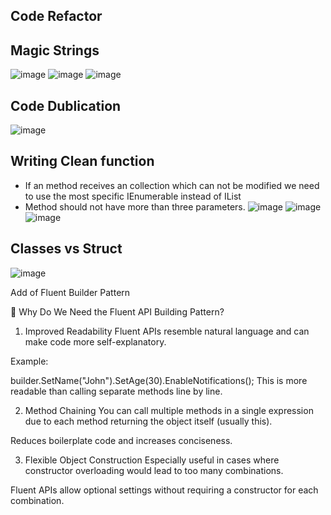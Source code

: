 ## Code Refactor 
## Magic Strings
![image](https://github.com/user-attachments/assets/5f3d4e23-e1f5-43ae-bac3-810878b567eb)
![image](https://github.com/user-attachments/assets/404b5c9a-e791-49bb-b490-5d30bed89df8)
![image](https://github.com/user-attachments/assets/334e2f7d-fc89-43a7-ad28-661e6dc06944)

## Code Dublication
![image](https://github.com/user-attachments/assets/51d79f02-d8a6-4584-87bf-ee1652b50f39)

## Writing Clean function
- If an method receives an collection which can not be modified we need to use the most specific IEnumerable
instead of IList
- Method should not have more than three parameters.
  ![image](https://github.com/user-attachments/assets/0d91d287-58b0-4758-bdd6-e2eff28ab1ce)
  ![image](https://github.com/user-attachments/assets/d65ca030-755e-468a-b927-f60b8207a2a2)
  ![image](https://github.com/user-attachments/assets/e0700e0a-8f4e-4172-b995-820dcb2bf30b)


## Classes vs Struct
![image](https://github.com/user-attachments/assets/16abdfab-1893-4f58-a0e5-e2ab61c50276)










Add of Fluent Builder Pattern

🔧 Why Do We Need the Fluent API Building Pattern?
1. Improved Readability
Fluent APIs resemble natural language and can make code more self-explanatory.

Example:


builder.SetName("John").SetAge(30).EnableNotifications();
This is more readable than calling separate methods line by line.

2. Method Chaining
You can call multiple methods in a single expression due to each method returning the object itself (usually this).

Reduces boilerplate code and increases conciseness.

3. Flexible Object Construction
Especially useful in cases where constructor overloading would lead to too many combinations.

Fluent APIs allow optional settings without requiring a constructor for each combination.
